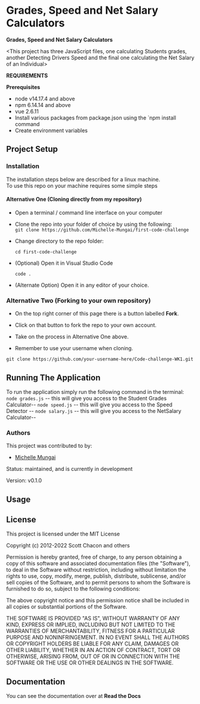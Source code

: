 # Grades, Speed and Net Salary Calculators

**Grades, Speed and Net Salary Calculators**

<This project has three JavaScript files, one calculating Students grades, another Detecting Drivers Speed and the final one calculating the Net Salary of an Individual>

**REQUIREMENTS**

**Prerequisites**
* node v14.17.4 and above
* npm 6.14.14 and above
* vue 2.6.11
* Install various packages from package.json using the `npm install command
* Create environment variables

## Project Setup
### Installation

The installation steps below are described for a linux machine.\
To use this repo on your machine requires some simple steps

#### Alternative One (Cloning directly from my repository)
- Open a terminal / command line interface on your computer

- Clone the repo into your folder of choice by using the following:\
  `git clone https://github.com/Michelle-Mungai/first-code-challenge`

- Change directory to the repo folder:

  `cd first-code-challenge`
- (Optional) Open it in Visual Studio Code

  `code .`
- (Alternate Option) Open it in any editor of your choice.

### Alternative Two (Forking to your own repository)
- On the top right corner of this page there is a button labelled **Fork**.

- Click on that button to fork the repo to your own account.

- Take on the process in Alternative One above.

- Remember to use your username when cloning.

`git clone https://github.com/your-username-here/Code-challenge-WK1.git`

## Running The Application
To run the application simply run the following command in the terminal:\
  `node grades.js` -- this will give you access to the Student Grades Calculator--
  `node speed.js` -- this will give you access to the Speed Detector --
  `node salary.js` -- this will give you access to the NetSalary Calculator--


### Authors
This project was contributed to by:
- [Michelle Mungai](https://github.com/Michelle-Mungai)

Status:
    maintained, and is currently in development

Version:
    v0.1.0

Usage
-----

## License
This project is licensed under the MIT License

Copyright (c) 2012-2022 Scott Chacon and others

Permission is hereby granted, free of charge, to any person obtaining
a copy of this software and associated documentation files (the
"Software"), to deal in the Software without restriction, including
without limitation the rights to use, copy, modify, merge, publish,
distribute, sublicense, and/or sell copies of the Software, and to
permit persons to whom the Software is furnished to do so, subject to
the following conditions:

The above copyright notice and this permission notice shall be
included in all copies or substantial portions of the Software.

THE SOFTWARE IS PROVIDED "AS IS", WITHOUT WARRANTY OF ANY KIND,
EXPRESS OR IMPLIED, INCLUDING BUT NOT LIMITED TO THE WARRANTIES OF
MERCHANTABILITY, FITNESS FOR A PARTICULAR PURPOSE AND
NONINFRINGEMENT. IN NO EVENT SHALL THE AUTHORS OR COPYRIGHT HOLDERS BE
LIABLE FOR ANY CLAIM, DAMAGES OR OTHER LIABILITY, WHETHER IN AN ACTION
OF CONTRACT, TORT OR OTHERWISE, ARISING FROM, OUT OF OR IN CONNECTION
WITH THE SOFTWARE OR THE USE OR OTHER DEALINGS IN THE SOFTWARE.

Documentation
-------------
You can see the documentation over at **Read the Docs**
